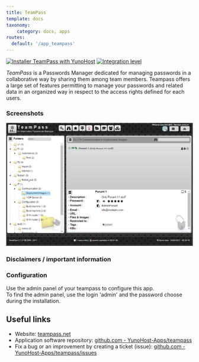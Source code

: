 ```yaml
---
title: TeamPass
template: docs
taxonomy:
    category: docs, apps
routes:
  default: '/app_teampass'
---
```


[![Installer TeamPass with YunoHost](https://install-app.yunohost.org/install-with-yunohost.svg)](https://install-app.yunohost.org/?app=teampass) [![Integration level](https://dash.yunohost.org/integration/teampass.svg)](https://dash.yunohost.org/appci/app/teampass)

*TeamPass* is a Passwords Manager dedicated for managing passwords in a collaborative way by sharing them among team members.
Teampass offers a large set of features permitting to manage your passwords and related data in an organized way in respect to the access rights defined for each users.

### Screenshots

![Screenshot of Teampass](https://github.com/YunoHost-Apps/teampass_ynh/blob/master/doc/screenshots/screenshot.png)

### Disclaimers / important information

### Configuration

Use the admin panel of your teampass to configure this app.  
To find the admin panel, use the login 'admin' and the password choose during the installation.

## Useful links

+ Website: [teampass.net](https://teampass.net/)
+ Application software repository: [github.com - YunoHost-Apps/teampass](https://github.com/YunoHost-Apps/teampass_ynh)
+ Fix a bug or an improvement by creating a ticket (issue): [github.com - YunoHost-Apps/teampass/issues](https://github.com/YunoHost-Apps/teampass_ynh/issues)
